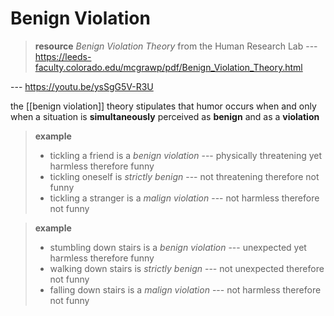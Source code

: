 # Benign Violation

> **resource** _Benign Violation Theory_ from the Human Research Lab --- <https://leeds-faculty.colorado.edu/mcgrawp/pdf/Benign_Violation_Theory.html>

--- <https://youtu.be/ysSgG5V-R3U>

the [[benign violation]] theory stipulates that humor occurs when and only when a situation is **simultaneously** perceived as **benign** and as a **violation**

> **example**
>
> - tickling a friend is a _benign violation_ --- physically threatening yet harmless therefore funny
> - tickling oneself is _strictly benign_ --- not threatening therefore not funny
> - tickling a stranger is a _malign violation_ --- not harmless therefore not funny

> **example**
>
> - stumbling down stairs is a _benign violation_ --- unexpected yet harmless therefore funny
> - walking down stairs is _strictly benign_ --- not unexpected therefore not funny
> - falling down stairs is a _malign violation_ --- not harmless therefore not funny
